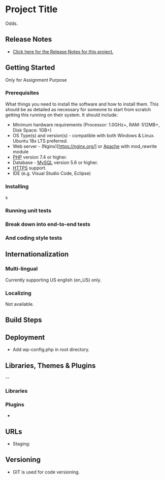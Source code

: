 # Project Title

Odds.

## Release Notes

- [Click here for the Release Notes for this project.](RELEASE-NOTES.md)

## Getting Started

Only for Assignment Purpose

### Prerequisites

What things you need to install the software and how to install them. This should be as detailed as necessary for someone to start from scratch getting this running on their system. It should include:

- Minimum hardware requirements (Processor: 1.0GHz+, RAM: 512MB+, Disk Space: 1GB+)
- OS Type(s) and version(s) - compatible with both Windows & Linux. Ubuntu 18x LTS preferred.
- Web server - (Nginx)[https://nginx.org/] or [Apache](https://httpd.apache.org/) with mod_rewrite module
- [PHP](https://secure.php.net/) version 7.4 or higher.
- Database - [MySQL](https://www.mysql.com/) version 5.6 or higher.
- [HTTPS](https://wordpress.org/news/2016/12/moving-toward-ssl/) support.
- IDE (e.g. Visual Studio Code, Eclipse)

### Installing

s

### Running unit tests

### Break down into end-to-end tests

### And coding style tests

## Internationalization

### Multi-lingual

Currently supporting US english (en_US) only.

### Localizing

Not available.

## Build Steps

## Deployment

- Add wp-config.php in root directory.

## Libraries, Themes & Plugins

--

### Libraries

### Plugins

-

## URLs

- Staging: [](https://)

## Versioning

- GIT is used for code versioning.
